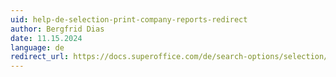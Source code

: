 ```yaml
---
uid: help-de-selection-print-company-reports-redirect
author: Bergfrid Dias
date: 11.15.2024
language: de
redirect_url: https://docs.superoffice.com/de/search-options/selection/learn/howto/print.html
---
```

